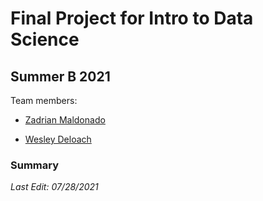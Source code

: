 # Final Project for Intro to Data Science

## Summer B 2021

Team members: 

- [Zadrian Maldonado](zmaldonado1356@floridapoly.edu)

- [Wesley Deloach](wdeloach1676@floridapoly.edu)

### Summary


_Last Edit: 07/28/2021_
